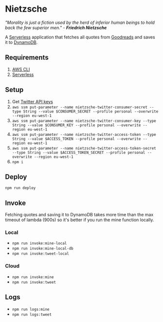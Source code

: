 # Nietzsche

*"Morality is just a fiction used by the herd of inferior human beings to hold back the few superior men." - **Friedrich Nietzsche***

A [Serverless](https://serverless.com) application that fetches all quotes from [Goodreads](https://www.goodreads.com/quotes) and saves it to [DynamoDB](https://aws.amazon.com/dynamodb).

## Requirements

1. [AWS CLI](https://docs.aws.amazon.com/cli/latest/userguide/cli-chap-install.html)
2. [Serverless](https://serverless.com)

## Setup

1. Get [Twitter API keys](https://developer.twitter.com/en/apps)
2. `aws ssm put-parameter --name nietzsche-twitter-consumer-secret --type String --value $CONSUMER_SECRET --profile personal --overwrite --region eu-west-1`
3. `aws ssm put-parameter --name nietzsche-twitter-consumer-key --type String --value $CONSUMER_KEY --profile personal --overwrite --region eu-west-1`
4. `aws ssm put-parameter --name nietzsche-twitter-access-token --type String --value $ACCESS_TOKEN --profile personal --overwrite --region eu-west-1`
5. `aws ssm put-parameter --name nietzsche-twitter-access-token-secret --type String --value $ACCESS_TOKEN_SECRET --profile personal --overwrite --region eu-west-1`
6. `npm i`

## Deploy

`npm run deploy`

## Invoke

Fetching quotes and saving it to DynamoDB takes more time than the max timeout of lambda (900s) so it's better if you run the mine function locally.

### Local

- `npm run invoke:mine-local`
- `npm run invoke:mine-local-db`
- `npm run invoke:tweet-local`

### Cloud

- `npm run invoke:mine`
- `npm run invoke:tweet`

## Logs

- `npm run logs:mine`
- `npm run logs:tweet`
